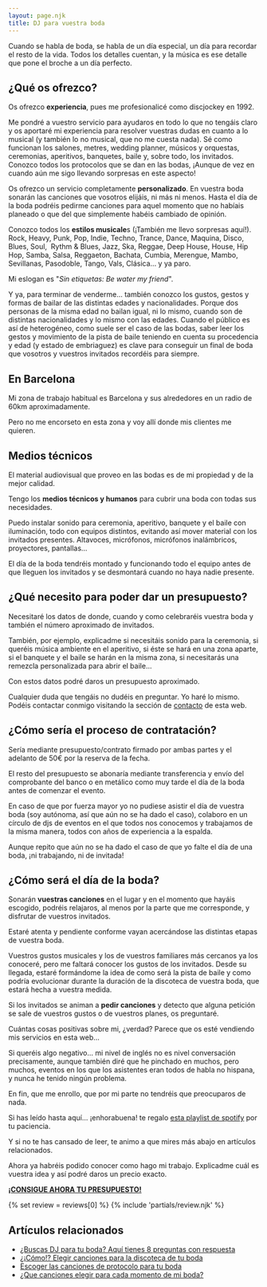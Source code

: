 ```yaml
---
layout: page.njk
title: DJ para vuestra boda
---
```


Cuando se habla de boda, se habla de un día especial, un día para recordar el resto de la vida. Todos los detalles cuentan, y la música es ese detalle que pone el broche a un día perfecto.

## ¿Qué os ofrezco?
Os ofrezco **experiencia**, pues me profesionalicé como discjockey en 1992.

Me pondré a vuestro servicio para ayudaros en todo lo que no tengáis claro y os aportaré mi experiencia para resolver vuestras dudas en cuanto a lo musical (y también lo no musical, que no me cuesta nada).
Sé como funcionan los salones, metres, wedding planner, músicos y orquestas, ceremonias, aperitivos, banquetes, baile y, sobre todo, los invitados.
Conozco todos los protocolos que se dan en las bodas, ¡Aunque de vez en cuando aún me sigo llevando sorpresas en este aspecto!

Os ofrezco un servicio completamente **personalizado**. En vuestra boda sonarán las canciones que vosotros elijáis, ni más ni menos.
Hasta el día de la boda podréis pedirme canciones para aquel momento que no habíais planeado o que del que simplemente habéis cambiado de opinión.

Conozco todos los **estilos musicale**s (¡También me llevo sorpresas aquí!). Rock, Heavy, Punk, Pop, Indie, Techno, Trance, Dance, Maquina, Disco, Blues, Soul,  Rythm & Blues, Jazz, Ska, Reggae, Deep House, House, Hip Hop, Samba, Salsa, Reggaeton, Bachata, Cumbia, Merengue, Mambo, Sevillanas, Pasodoble, Tango, Vals, Clásica... y ya paro.

Mi eslogan es "_Sin etiquetas: Be water my friend_".

Y ya, para terminar de venderme... también conozco los gustos, gestos y formas de bailar de las distintas edades y nacionalidades.
Porque dos personas de la misma edad no bailan igual, ni lo mismo, cuando son de distintas nacionalidades y lo mismo con las edades.
Cuando el público es así de heterogéneo, como suele ser el caso de las bodas, saber leer los gestos y movimiento de la pista de baile teniendo en cuenta su procedencia y edad (y estado de embriaguez) es clave para conseguir un final de boda que vosotros y vuestros invitados recordéis para siempre.

## En Barcelona
Mi zona de trabajo habitual es Barcelona y sus alrededores en un radio de 60km aproximadamente.

Pero no me encorseto en esta zona y voy allí donde mis clientes me quieren.

## Medios técnicos
El material audiovisual que proveo en las bodas es de mi propiedad y de la mejor calidad.

Tengo los **medios técnicos y humanos** para cubrir una boda con todas sus necesidades.

Puedo instalar sonido para ceremonia, aperitivo, banquete y el baile con iluminación, todo con equipos distintos, evitando así mover material con los invitados presentes.
Altavoces, micrófonos, micrófonos inalámbricos, proyectores, pantallas...

El día de la boda tendréis montado y funcionando todo el equipo antes de que lleguen los invitados y se desmontará cuando no haya nadie presente. 

## ¿Qué necesito para poder dar un presupuesto?
Necesitaré los datos de donde, cuando y como celebraréis vuestra boda y también el número aproximado de invitados.

También, por ejemplo, explicadme si necesitáis sonido para la ceremonia, si queréis música ambiente en el aperitivo, si éste se hará en una zona aparte, si el banquete y el baile se harán en la misma zona, si necesitarás una remezcla personalizada para abrir el baile...

Con estos datos podré daros un presupuesto aproximado.

Cualquier duda que tengáis no dudéis en preguntar. Yo haré lo mismo.
Podéis contactar conmigo visitando la sección de [contacto](/contacto/) de esta web.

## ¿Cómo sería el proceso de contratación?
Sería mediante presupuesto/contrato firmado por ambas partes y el adelanto de 50€ por la reserva de la fecha.

El resto del presupuesto se abonaría mediante transferencia y envío del comprobante del banco o en metálico como muy tarde el día de la boda antes de comenzar el evento.

En caso de que por fuerza mayor yo no pudiese asistir el día de vuestra boda (soy autónoma, así que aún no se ha dado el caso), colaboro en un círculo de djs de eventos en el que todos nos conocemos y trabajamos de la misma manera, todos con años de experiencia a la espalda.

Aunque repito que aún no se ha dado el caso de que yo falte el día de una boda, ¡ni trabajando, ni de invitada!

## ¿Cómo será el día de la boda?
Sonarán **vuestras canciones** en el lugar y en el momento que hayáis escogido, podréis relajaros, al menos por la parte que me corresponde, y disfrutar de vuestros invitados.

Estaré atenta y pendiente conforme vayan acercándose las distintas etapas de vuestra boda.

Vuestros gustos musicales y los de vuestros familiares más cercanos ya los conoceré, pero me faltará conocer los gustos de los invitados.
Desde su llegada, estaré formándome la idea de como será la pista de baile y como podría evolucionar durante la duración de la discoteca de vuestra boda, que estará hecha a vuestra medida.

Si los invitados se animan a **pedir canciones** y detecto que alguna petición se sale de vuestros gustos o de vuestros planes, os preguntaré.


Cuántas cosas positivas sobre mi, ¿verdad? Parece que os esté vendiendo mis servicios en esta web...

Si queréis algo negativo... mi nivel de inglés no es nivel conversación precisamente, aunque también diré que he pinchado en muchos, pero muchos, eventos en los que los asistentes eran todos de habla no hispana, y nunca he tenido ningún problema.

En fin, que me enrollo, que por mi parte no tendréis que preocuparos de nada.

Si has leído hasta aquí... ¡enhorabuena! te regalo [esta playlist de spotify](https://open.spotify.com/user/djmarian/playlist/6KkWajA2kGLFSEfRXHmF7H) por tu paciencia.

Y si no te has cansado de leer, te animo a que mires más abajo en artículos relacionados.

Ahora ya habréis podido conocer como hago mi trabajo.
Explicadme cuál es vuestra idea y así podré daros un precio exacto.

**[¡CONSIGUE AHORA TU PRESUPUESTO!](/contacto/)**

{% set review = reviews[0] %}
{% include 'partials/review.njk' %}

## Artículos relacionados

- [¿Buscas DJ para tu boda? Aquí tienes 8 preguntas con respuesta](https://djmarian.com/bodas/preguntas-antes-contratar-dj/)
- [¿¡Cómo!? Elegir canciones para la discoteca de tu boda](https://djmarian.com/bodas/elegir-canciones-discoteca/)
- [Escoger las canciones de protocolo para tu boda](https://djmarian.com/bodas/escoger-canciones-protocolo/)
- [¿Que canciones elegir para cada momento de mi boda?](https://djmarian.com/bodas/momentos-importantes/)
